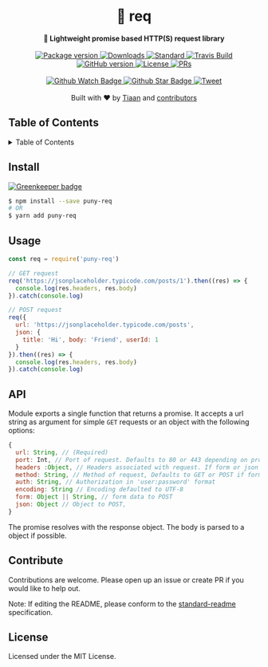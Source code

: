 <h1 align="center">📡 req</h1>
<div align="center">
  <strong>📡 Lightweight promise based HTTP(S) request library</strong>
</div>
<br>
<div align="center">
  <a href="https://npmjs.org/package/puny-req">
    <img src="https://img.shields.io/npm/v/puny-req.svg?style=flat-square" alt="Package version" />
  </a>
  <a href="https://npmjs.org/package/puny-req">
  <img src="https://img.shields.io/npm/dm/puny-req.svg?style=flat-square" alt="Downloads" />
  </a>
  <a href="https://github.com/feross/standard">
    <img src="https://img.shields.io/badge/code%20style-standard-brightgreen.svg?style=flat-square" alt="Standard" />
  </a>
  <a href="https://travis-ci.org/tiaanduplessis/puny-req">
    <img src="https://img.shields.io/travis/tiaanduplessis/puny-req.svg?style=flat-square" alt="Travis Build" />
  </a>
  <a href="https://badge.fury.io/gh/tiaanduplessis%2Fpuny-req">
    <img src="https://badge.fury.io/gh/tiaanduplessis%2Fpuny-req.svg?style=flat-square" alt="GitHub version" />
  </a>
  <a href="https://github.com/tiaanduplessis/puny-req/blob/master/LICENSE">
    <img src="https://img.shields.io/npm/l/puny-req.svg?style=flat-square" alt="License" />
  </a>
  <a href="http://makeapullrequest.com">
    <img src="https://img.shields.io/badge/PRs-welcome-brightgreen.svg?style=flat-square" alt="PRs" />
  </a>
</div>
<br>
<div align="center">
  <a href="https://github.com/tiaanduplessis/puny-req/watchers">
    <img src="https://img.shields.io/github/watchers/tiaanduplessis/puny-req.svg?style=social" alt="Github Watch Badge" />
  </a>
  <a href="https://github.com/tiaanduplessis/puny-req/stargazers">
    <img src="https://img.shields.io/github/stars/tiaanduplessis/puny-req.svg?style=social" alt="Github Star Badge" />
  </a>
  <a href="https://twitter.com/intent/tweet?text=Check%20out%20puny-req!%20https://github.com/tiaanduplessis/puny-req%20%F0%9F%91%8D">
    <img src="https://img.shields.io/twitter/url/https/github.com/tiaanduplessis/puny-req.svg?style=social" alt="Tweet" />
  </a>
</div>
<br>
<div align="center">
  Built with ❤︎ by <a href="tiaanduplessis.co.za">Tiaan</a> and <a href="https://github.com/tiaanduplessis/puny-req/graphs/contributors">contributors</a>
</div>

<h2>Table of Contents</h2>
<details>
  <summary>Table of Contents</summary>
  <li><a href="#install">Install</a></li>
  <li><a href="#usage">Usage</a></li>
  <li><a href="#api">API</a></li>
  <li><a href="#contribute">Contribute</a></li>
  <li><a href="#license">License</a></li>
</details>

## Install

[![Greenkeeper badge](https://badges.greenkeeper.io/tiaanduplessis/puny-req.svg)](https://greenkeeper.io/)

```sh
$ npm install --save puny-req
# OR
$ yarn add puny-req
```

## Usage

```js
const req = require('puny-req')

// GET request
req('https://jsonplaceholder.typicode.com/posts/1').then((res) => {
  console.log(res.headers, res.body)
}).catch(console.log)

// POST request
req({
  url: 'https://jsonplaceholder.typicode.com/posts',
  json: {
    title: 'Hi', body: 'Friend', userId: 1
  }
}).then((res) => {
  console.log(res.headers, res.body)
}).catch(console.log)

```

## API

Module exports a single function that returns a promise. It accepts a url string as argument for simple `GET` requests or an object with the following options:

```js
{
  url: String, // (Required)
  port: Int, // Port of request. Defaults to 80 or 443 depending on protocol
  headers :Object, // Headers associated with request. If form or json property provided, correct headers will be added
  method: String, // Method of request, Defaults to GET or POST if form or json property provided
  auth: String, // Authorization in 'user:password' format
  encoding: String // Encoding defaulted to UTF-8
  form: Object || String, // form data to POST
  json: Object // Object to POST,
}
```

The promise resolves with the response object. The body is parsed to a object if possible.

## Contribute

Contributions are welcome. Please open up an issue or create PR if you would like to help out.

Note: If editing the README, please conform to the [standard-readme](https://github.com/RichardLitt/standard-readme) specification.

## License

Licensed under the MIT License.
